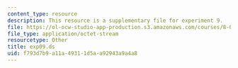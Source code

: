 ```yaml
---
content_type: resource
description: This resource is a supplementary file for experiment 9.
file: https://ol-ocw-studio-app-production.s3.amazonaws.com/courses/8-02t-electricity-and-magnetism-spring-2005/f793d7b9a11a49311d5aa92943a9a4a8_exp09.ds
file_type: application/octet-stream
resourcetype: Other
title: exp09.ds
uid: f793d7b9-a11a-4931-1d5a-a92943a9a4a8
---
```

